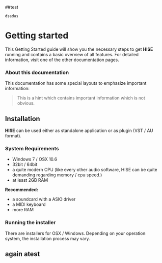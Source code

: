 
##test

`dsadas`


# Getting started

This Getting Started guide will show you the necessary steps to get **HISE** running and contains a basic overview of all features. For detailed information, visit one of the other documentation pages. 

### About this documentation

This documentation has some special layouts to emphasize important information:

> This is a hint which contains important information which is not obvious.

## Installation

**HISE** can be used either as standalone application or as plugin (VST / AU format).

### System Requirements

- Windows 7 / OSX 10.6
- 32bit / 64bit
- a quite modern CPU (like every other audio software, HISE can be quite demanding regarding memory / cpu speed.)
- at least 2GB RAM

**Recommended:**

- a soundcard with a ASIO driver
- a MIDI keyboard
- more RAM

### Running the installer

There are installers for OSX / Windows. Depending on your operation system, the installation process may vary.


## again atest